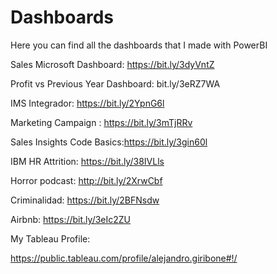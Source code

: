 # Dashboards
Here you can find all the dashboards that I made with PowerBI

Sales Microsoft Dashboard: https://bit.ly/3dyVntZ

Profit vs Previous Year Dashboard: bit.ly/3eRZ7WA

IMS Integrador:  https://bit.ly/2YpnG6l

Marketing Campaign : https://bit.ly/3mTjRRv

Sales Insights Code Basics:https://bit.ly/3gin60l

IBM HR Attrition: https://bit.ly/38IVLls

Horror podcast:  http://bit.ly/2XrwCbf

Criminalidad: https://bit.ly/2BFNsdw

Airbnb: https://bit.ly/3eIc2ZU





My Tableau Profile:

https://public.tableau.com/profile/alejandro.giribone#!/
